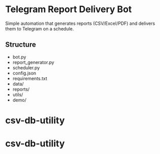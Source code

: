 # Telegram Report Delivery Bot

Simple automation that generates reports (CSV/Excel/PDF) and delivers them to Telegram on a schedule.

## Structure
- bot.py
- report_generator.py
- scheduler.py
- config.json
- requirements.txt
- data/
- reports/
- utils/
- demo/

# csv-db-utility
# csv-db-utility
